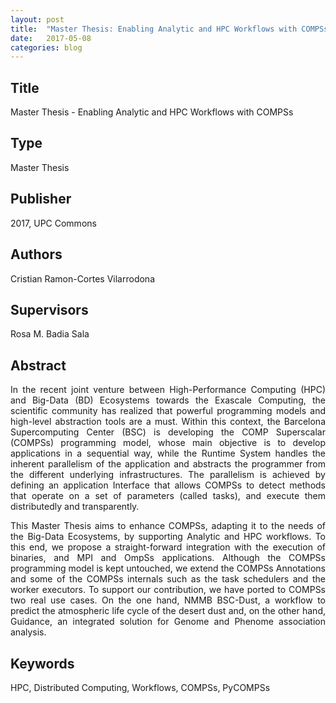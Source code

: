 ```yaml
---
layout: post
title:  "Master Thesis: Enabling Analytic and HPC Workflows with COMPSs"
date:   2017-05-08
categories: blog
---
```


<h2>Title</h2> 
Master Thesis - Enabling Analytic and HPC Workflows with COMPSs

<h2>Type</h2> 
Master Thesis

<h2>Publisher</h2> 
2017, UPC Commons

<h2>Authors</h2> 
Cristian Ramon-Cortes Vilarrodona

<h2>Supervisors</h2> 
Rosa M. Badia Sala

<h2>Abstract</h2> 
<p align="justify">
In the recent joint venture between High-Performance Computing (HPC) and Big-Data (BD) Ecosystems towards the Exascale Computing, the scientific community has realized that powerful programming models and high-level abstraction tools are a must. Within this context, the Barcelona Supercomputing Center (BSC) is developing the COMP Superscalar (COMPSs) programming model, whose main objective is to develop applications in a sequential way, while the Runtime System handles the inherent parallelism of the application and abstracts the programmer from the different underlying infrastructures. The parallelism is achieved by defining an application Interface that allows COMPSs to detect methods that operate on a set of parameters (called tasks), and execute them distributedly and transparently.
</p>
<p align="justify">
This Master Thesis aims to enhance COMPSs, adapting it to the needs of the Big-Data Ecosystems, by supporting Analytic and HPC workflows. To this end, we propose a straight-forward integration with the execution of binaries, and MPI and OmpSs applications. Although the COMPSs programming model is kept untouched, we extend the COMPSs Annotations and some of the COMPSs internals such as the task schedulers and the worker executors. To support our contribution, we have ported to COMPSs two real use cases. On the one hand, NMMB BSC-Dust, a workflow to predict the atmospheric life cycle of the desert dust and, on the other hand, Guidance, an integrated solution for Genome and Phenome association analysis.
</p>

<h2>Keywords</h2>
HPC, Distributed Computing, Workflows, COMPSs, PyCOMPSs


